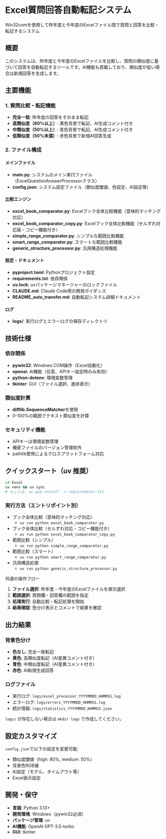 # Excel質問回答自動転記システム

Win32comを使用して昨年度と今年度のExcelファイル間で質問と回答を比較・転記するシステム

## 概要

このシステムは、昨年度と今年度のExcelファイルを比較し、質問の類似度に基づいて回答を自動転記するツールです。AI機能も搭載しており、類似度が低い場合は新規回答を生成します。

## 主要機能

### 1. 質問比較・転記機能
- **完全一致**: 昨年度の回答をそのまま転記
- **高類似度（80%以上）**: 黄色背景で転記、AI生成コメント付き
- **中類似度（50%以上）**: 青色背景で転記、AI生成コメント付き
- **低類似度（50%未満）**: 赤色背景で新規AI回答生成

### 2. ファイル構成

#### メインファイル
- **main.py**: システムのメイン実行ファイル（ExcelQuestionAnswerProcessorクラス）
- **config.json**: システム設定ファイル（類似度閾値、色設定、AI設定等）

#### 比較エンジン
- **excel_book_comparator.py**: Excelブック全体比較機能（意味的マッチング対応）
- **excel_book_comparator_copy.py**: Excelブック全体比較機能（セルずれ対応版・コピー機能付き）
- **simple_range_comparator.py**: シンプルな範囲比較機能
- **smart_range_comparator.py**: スマートな範囲比較機能
- **generic_structure_processor.py**: 汎用構造処理機能

#### 設定・ドキュメント
- **pyproject.toml**: Pythonプロジェクト設定
- **requirements.txt**: 依存関係
- **uv.lock**: uvパッケージマネージャーのロックファイル
- **CLAUDE.md**: Claude Code用の開発ガイダンス
- **README_auto_transfer.md**: 自動転記システム詳細ドキュメント

#### ログ
- **logs/**: 実行ログとエラーログの保存ディレクトリ

## 技術仕様

### 依存関係
- **pywin32**: Windows COM操作（Excel自動化）
- **openai**: AI機能（任意、APIキー設定時のみ有効）
- **python-dotenv**: 環境変数管理
- **tkinter**: GUI（ファイル選択、進捗表示）

### 類似度計算
- **difflib.SequenceMatcher**を使用
- 0-100%の範囲でテキスト類似度を計算

### セキュリティ機能
- APIキーは環境変数管理
- 機密ファイルのバージョン管理除外
- pathlib使用によるクロスプラットフォーム対応

## クイックスタート（uv 推奨）

```bash
cd Excel
uv venv && uv sync
# もしくは: uv pip install -r requirements.txt
```

### 実行方法（エントリポイント別）
- ブック全体比較（意味的マッチング対応）
  - `uv run python excel_book_comparator.py`
- ブック全体比較（セルずれ対応・コピー機能付き）
  - `uv run python excel_book_comparator_copy.py`
- 範囲比較（シンプル）
  - `uv run python simple_range_comparator.py`
- 範囲比較（スマート）
  - `uv run python smart_range_comparator.py`
- 汎用構造処理
  - `uv run python generic_structure_processor.py`

共通の操作フロー
1. **ファイル選択**: 昨年度・今年度のExcelファイルを順次選択
2. **範囲選択**: 質問欄・回答欄の範囲を指定
3. **処理実行**: 自動比較・転記処理を開始
4. **結果確認**: 色分け表示とコメントで結果を確認

## 出力結果

### 背景色分け
- **色なし**: 完全一致転記
- **黄色**: 高類似度転記（AI差異コメント付き）
- **青色**: 中類似度転記（AI差異コメント付き）
- **赤色**: AI新規生成回答

### ログファイル
- 実行ログ: `logs/excel_processor_YYYYMMDD_HHMMSS.log`
- エラーログ: `logs/errors_YYYYMMDD_HHMMSS.log`
- 統計情報: `logs/statistics_YYYYMMDD_HHMMSS.json`

`logs/` が存在しない場合は `mkdir logs` で作成してください。

## 設定カスタマイズ

`config.json`で以下の設定を変更可能:
- 類似度閾値（high: 80%, medium: 50%）
- 背景色RGB値
- AI設定（モデル、タイムアウト等）
- Excel表示設定

## 開発・保守

- **言語**: Python 3.13+
- **開発環境**: Windows（pywin32必須）
- **パッケージ管理**: uv
- **AI機能**: OpenAI GPT-3.5-turbo
- **GUI**: tkinter
